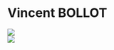 # Vincent BOLLOT
![](https://github-readme-streak-stats.herokuapp.com/?user=vincentdevweb&theme=dark&hide_border=false)<br/>
![](https://github-readme-stats.vercel.app/api/top-langs/?username=vincentdevweb&theme=dark&hide_border=false&include_all_commits=false&count_private=false&layout=compact)<br/>
